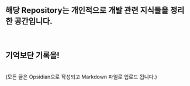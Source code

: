 ## 해당 Repository는 개인적으로 개발 관련 지식들을 정리한 공간입니다. 
<br>

## 기억보단 기록을!
<br>
(모든 글은 Opsidian으로 작성되고 Markdown 파일로 업로드 됩니다.)
